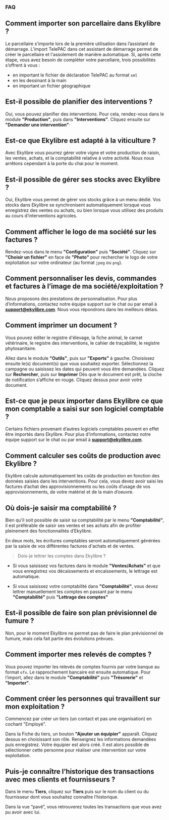 ### FAQ

## Comment importer son parcellaire dans Ekylibre ?

Le parcellaire s’importe lors de la première utilisation dans l’assistant de démarrage. L’import TelePAC dans cet assistant de démarrage permet de créer le parcellaire et l'assolement de manière automatique.
Si, après cette étape, vous avez besoin de compléter votre parcellaire, trois possibilités s’offrent à vous :

* en important le fichier de déclaration TelePAC au format ```xml```
* en les dessinant à la main
* en important un fichier géographique

## Est-il possible de planifier des interventions ?

Oui, vous pouvez planifier des interventions. Pour cela, rendez-vous dans le module **"Production"**, puis dans **"Interventions"**. Cliquez ensuite sur **"Demander une intervention"**⋅

## Est-ce que Ekylibre est adapté à la viticulture ?

Avec Ekylibre vous pourrez gérer votre vigne et votre production de raisin, les ventes, achats, et la comptabilité relative à votre activité. Nous nous arrêtons cependant à la porte du chai pour le moment.

## Est-il possible de gérer ses stocks avec Ekylibre ?

Oui, Ekylibre vous permet de gérer vos stocks grâce à un menu dédié. Vos stocks dans Ekylibre se synchronisent automatiquement lorsque vous enregistrez des ventes ou achats, ou bien lorsque vous utilisez des produits au cours d’interventions agricoles.

## Comment afficher le logo de ma société sur les factures ?

Rendez-vous dans le menu **"Configuration"** puis **"Société"**. Cliquez sur **"Choisir un fichier"** en face de **"Photo"** pour rechercher le logo de votre exploitation sur votre ordinateur (au format ```jpeg``` ou ```png```).

## Comment personnaliser les devis, commandes et factures à l’image de ma société/exploitation ?

Nous proposons des prestations de personnalisation. Pour plus d’informations, contactez notre équipe support sur le chat ou par email à **support@ekylibre.com**. Nous vous répondrons dans les meilleurs délais.

## Comment imprimer un document ?

Vous pouvez éditer le registre d'élevage, la fiche animal, le carnet vétérinaire, le registre des interventions, le cahier de traçabilité, le registre phytosanitaire.

Allez dans le module **"Outils"**, puis sur **"Exports"** à gauche. Choisissez ensuite le(s) document(s) que vous souhaitez exporter.
Sélectionnez la campagne ou saisissez les dates qui peuvent vous être demandées. Cliquez sur **Rechercher**, puis sur **Imprimer**
Dès que le document est prêt, la cloche de notification s’affiche en rouge. Cliquez dessus pour avoir votre document.

## Est-ce que je peux importer dans Ekylibre ce que mon comptable a saisi sur son logiciel comptable ?

Certains fichiers provenant d’autres logiciels comptables peuvent en effet être importés dans Ekylibre. Pour plus d’informations, contactez notre équipe support sur le chat ou par email à **support@ekylibre.com**.

## Comment calculer ses coûts de production avec Ekylibre ?

Ekylibre calcule automatiquement les coûts de production en fonction des données saisies dans les interventions. Pour cela, vous devez avoir saisi les factures d’achat des approvisionnements ou les coûts d’usage de vos approvisionnements, de votre matériel et de la main d’oeuvre.

## Où dois-je saisir ma comptabilité ?

Bien qu’il soit possible de saisir sa comptabilité par le menu **"Comptabilité"**, il est préférable de saisir ses ventes et ses achats afin de profiter pleinement des fonctionnalités d’Ekylibre.

En deux mots, les écritures comptables seront automatiquement générées par la saisie de vos différentes factures d'achats et de ventes.

> Dois-je lettrer les comptes dans Ekylibre ?

* Si vous saisissez vos factures dans le module **"Ventes/Achats"** et que vous enregistrez vos décaissements et encaissements, le lettrage est automatique.

* Si vous saisissez votre comptabilité dans **"Comptabilité"**, vous devez lettrer manuellement les comptes en passant par le menu **"Comptabilité"** puis **"Lettrage des comptes"**

## Est-il possible de faire son plan prévisionnel de fumure ?

Non, pour le moment Ekylibre ne permet pas de faire le plan prévisionnel de fumure, mais cela fait partie des évolutions prévues.

## Comment importer mes relevés de comptes ?

Vous pouvez importer les relevés de comptes fournis par votre banque au format ```ofx```. Le rapprochement bancaire est ensuite automatique.
Pour l’import, allez dans le module **"Comptabilité"** puis **"Trésorerie"** et **"Importer"**.

## Comment créer les personnes qui travaillent sur mon exploitation ?

Commencez par créer un tiers (un contact et pas une organisation) en cochant "Employé".

Dans la Fiche du tiers, un bouton **"Ajouter un équipier"** apparaît.
Cliquez dessus en choisissant son rôle. Renseignez les informations demandées puis enregistrez. Votre équipier est alors créé. Il est alors possible de sélectionner cette personne pour réaliser une intervention sur votre exploitation.

## Puis-je connaître l’historique des transactions avec mes clients et fournisseurs ?

Dans le menu **Tiers**, cliquez sur **Tiers** puis sur le nom du client ou du fournisseur dont vous souhaitez connaître l’historique.

Dans la vue “pavé”, vous retrouverez toutes les transactions que vous avez pu avoir avec lui.
